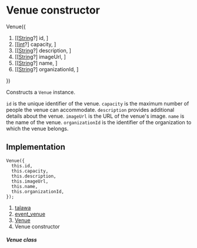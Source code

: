 
<div>

# Venue constructor

</div>


Venue({

1.  [[[String](https://api.flutter.dev/flutter/dart-core/String-class.md)?]
    id, ]
2.  [[[int](https://api.flutter.dev/flutter/dart-core/int-class.html)?]
    capacity, ]
3.  [[[String](https://api.flutter.dev/flutter/dart-core/String-class.html)?]
    description, ]
4.  [[[String](https://api.flutter.dev/flutter/dart-core/String-class.html)?]
    imageUrl, ]
5.  [[[String](https://api.flutter.dev/flutter/dart-core/String-class.html)?]
    name, ]
6.  [[[String](https://api.flutter.dev/flutter/dart-core/String-class.html)?]
    organizationId, ]

})



Constructs a `Venue` instance.

`id` is the unique identifier of the venue. `capacity` is the maximum
number of people the venue can accommodate. `description` provides
additional details about the venue. `imageUrl` is the URL of the
venue\'s image. `name` is the name of the venue. `organizationId` is the
identifier of the organization to which the venue belongs.



## Implementation

``` language-dart
Venue({
  this.id,
  this.capacity,
  this.description,
  this.imageUrl,
  this.name,
  this.organizationId,
});
```







1.  [talawa](../../index.md)
2.  [event_venue](../../models_events_event_venue/)
3.  [Venue](../../models_events_event_venue/Venue-class.md)
4.  Venue constructor

##### Venue class







